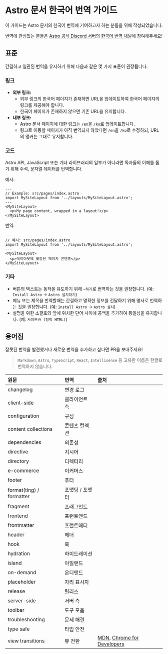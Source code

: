 # Astro 문서 한국어 번역 가이드

이 가이드는 Astro 문서의 한국어 번역에 기여하고자 하는 분들을 위해 작성되었습니다.

번역에 관심있는 분들은 [Astro 공식 Discord 서버](https://astro.build/chat)의 [한국어 번역 채널](https://discord.com/channels/830184174198718474/1073677243290767512)에 참여해주세요!

## 표준

간결하고 일관된 번역을 유지하기 위해 다음과 같은 몇 가지 표준이 권장됩니다.

### 링크

- **외부 링크:** 
  - 외부 링크의 한국어 페이지가 존재하면 URL을 업데이트하여 한국어 페이지의 링크를 제공해야 합니다.
  - 한국어 페이지가 존재하지 않으면 기존 URL을 유지합니다.
- **내부 링크:**
  - Astro 문서 페이지에 대한 링크는 `/en`을 `/ko`로 업데이트합니다.
  - 링크로 이동할 페이지가 아직 번역되지 않았다면 `/en`을 `/ko`로 수정하되, URL의 앵커는 그대로 유지합니다.

### 코드

Astro API, JavaScript 또는 기타 라이브러리의 일부가 아니라면 독자들의 이해를 돕기 위해 주석, 문자열 데이터를 번역합니다.

예시:

```astro
---
// Example: src/pages/index.astro
import MySiteLayout from '../layouts/MySiteLayout.astro';
---
<MySiteLayout>
  <p>My page content, wrapped in a layout!</p>
</MySiteLayout>
```

번역:

```astro
---
// 예시: src/pages/index.astro
import MySiteLayout from '../layouts/MySiteLayout.astro';
---
<MySiteLayout>
  <p>레이아웃에 포함된 페이지 콘텐츠</p>
</MySiteLayout>
```

### 기타

- 버튼의 텍스트는 동작을 유도하기 위해 `~하기`로 번역하는 것을 권장합니다. (예: `Install Astro` &rarr; `Astro 설치하기`)
- 메뉴 또는 제목을 번역할때는 간결하고 명확한 정보를 전달하기 위해 명사로 번역하는 것을 권장합니다. (예: `Install Astro` &rarr; `Astro 설치`)
- 설명을 위한 소괄호와 앞에 위치한 단어 사이에 공백을 추가하여 통일성을 유지합니다. (예: `사이드바 (정적 HTML)`)

## 용어집

잘못된 번역을 발견했거나 새로운 번역을 추가하고 싶다면 PR을 보내주세요!

> `Markdown`, `Astro`, `TypeScript`, `React`, `Intellisense` 등 고유한 이름은 한글로 번역하지 않습니다.

| 원문                | 번역          | 출처                                                         | 
| :------------------ | :------------ | :----------------------------------------------------------- | 
| changelog           | 변경 로그     |                                                              |
| client-side         | 클라이언트 측 |                                                              |      
| configuration       | 구성          |  |      
| content collections | 콘텐츠 컬렉션 |                                                 |      
| dependencies        | 의존성        |                                                              |      
| directive           | 지시어        |                                                              |  
| directory           | 디렉터리      |  |      
| e-commerce           | 이커머스      |  |      |
| footer              | 푸터        |                                                     |      
| format(ting) / formatter              | 포맷팅 / 포맷터        |                                                     |      
| fragment            | 프래그먼트    |                                                              |      
| frontend            | 프런트엔드    |                                                              |      
| frontmatter         | 프런트매터    |                                                              |      
| header              | 헤더        |                                                     |      
| hook              | 훅        |                                                     |      
| hydration              | 하이드레이션        |                                                     |      
| island              | 아일랜드      |                                                 |     
| on-demand              | 온디맨드      |                                                 |      
| placeholder          | 자리 표시자      |                                                 |      
| release             | 릴리스        |                                                |      
| server-side         | 서버 측       |                                                              |  
| toolbar     | 도구 모음     |                                                     |    
| troubleshooting     | 문제 해결     |                                                     |      
| type safe         | 타입 안전       |                                                              |      
| view transitions     | 뷰 전환     | [MDN][mdn-vt], [Chrome for Developers][chrome-vt]                                                    |

[mdn-vt]: https://developer.mozilla.org/ko/docs/Web/API/View_Transition_API
[chrome-vt]: https://developer.chrome.com/docs/web-platform/view-transitions?hl=ko
